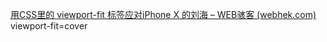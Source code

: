 [用CSS里的 viewport-fit 标签应对iPhone X 的刘海 – WEB骇客 (webhek.com)](https://www.webhek.com/post/the-notch-and-css/)
viewport-fit=cover